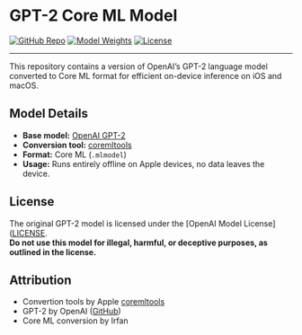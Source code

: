 # GPT-2 Core ML Model

[![GitHub Repo](https://img.shields.io/badge/GitHub-Repo-181717?style=for-the-badge&logo=github)](https://github.com/IrfanUruchi/GPT2_CoreML)
[![Model Weights](https://img.shields.io/badge/🤗-Model_Weights-FFD21F?style=for-the-badge)](https://huggingface.co/Irfanuruchi/GPT2-CoreML)
[![License](https://img.shields.io/badge/License-OpenAI_Model_License-blue.svg?style=for-the-badge)](https://github.com/openai/gpt-2/blob/master/LICENSE)

---

This repository contains a version of OpenAI’s GPT-2 language model converted to Core ML format for efficient on-device inference on iOS and macOS.

## Model Details

- **Base model:** [OpenAI GPT-2](https://github.com/openai/gpt-2)
- **Conversion tool:** [coremltools](https://github.com/apple/coremltools)
- **Format:** Core ML (`.mlmodel`)
- **Usage:** Runs entirely offline on Apple devices, no data leaves the device.

## License

The original GPT-2 model is licensed under the [OpenAI Model License]([LICENSE]((https://github.com/openai/gpt-2/blob/master/LICENSE)).  
**Do not use this model for illegal, harmful, or deceptive purposes, as outlined in the license.**


## Attribution

- Convertion tools by Apple [coremltools](https://github.com/apple/coremltools)
- GPT-2 by OpenAI ([GitHub](https://github.com/openai/gpt-2))
- Core ML conversion by Irfan

